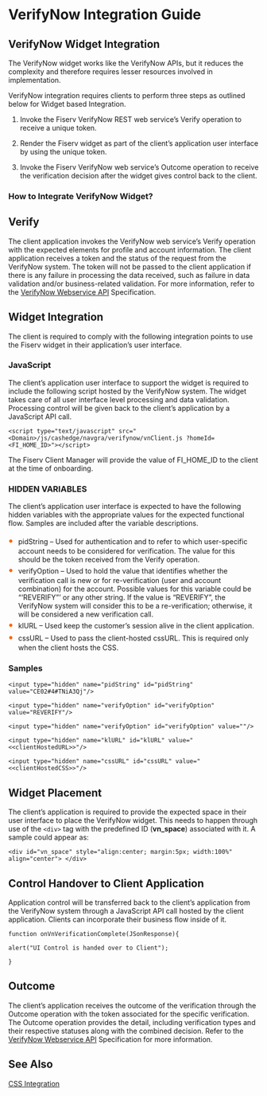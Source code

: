 
# VerifyNow Integration Guide

## VerifyNow Widget Integration

The VerifyNow widget works like the VerifyNow APIs, but it reduces the complexity and therefore requires lesser resources involved in implementation. 

VerifyNow integration requires clients to perform three steps as outlined below for Widget based Integration.

1.	Invoke the Fiserv VerifyNow REST web service’s Verify operation to receive a unique token.

2.	Render the Fiserv widget as part of the client’s application user interface by using the unique token.

3.	Invoke the Fiserv VerifyNow web service’s Outcome operation to receive the verification decision after the widget gives control back to the client.


### How to Integrate VerifyNow Widget?

## Verify
The client application invokes the VerifyNow web service’s Verify operation with the expected elements for profile and account information. The client application receives a token and the status of the request from the VerifyNow system. The token will not be passed to the client application if there is any failure in processing the data received, such as failure in data validation and/or business-related validation. For more information, refer to the [VerifyNow Webservice API](?path=docs/verifynow-webserviceapi.md) Specification.

## Widget Integration
The client is required to comply with the following integration points to use the Fiserv widget in their application’s user interface.

### JavaScript

The client’s application user interface to support the widget is required to include the following script hosted by the VerifyNow system. The widget takes care of all user interface level processing and data validation. Processing control will be given back to the client’s application by a JavaScript API call.

```
<script type="text/javascript" src="<Domain>/js/cashedge/navgra/verifynow/vnClient.js ?homeId=<FI_HOME_ID>"></script>
```

The Fiserv Client Manager will provide the value of FI_HOME_ID to the client at the time of onboarding.

### HIDDEN VARIABLES

The client’s application user interface is expected to have the following hidden variables with the appropriate values for the expected functional flow. Samples are included after the variable descriptions.
<div class="card-body">
<ul>
<li>pidString – Used for authentication and to refer to which user-specific account needs to be considered for verification. The value for this should be the token received from the Verify operation.</li>
<li>verifyOption – Used to hold the value that identifies whether the verification call is new or for re-verification (user and account combination) for the account. Possible values for this variable could be “‘REVERIFY”’ or any other string. If the value is “REVERIFY”, the VerifyNow system will consider this to be a re-verification; otherwise, it will be considered a new verification call.</li>
<li>klURL – Used keep the customer’s session alive in the client application.</li>
<li>cssURL – Used to pass the client-hosted cssURL. This is required only when the client hosts the CSS.</li>
</ul>
</div>

### Samples
```
<input type="hidden" name="pidString" id="pidString" value="CE02#4#TNiA3Qj"/>

<input type="hidden" name="verifyOption" id="verifyOption" value="REVERIFY"/>

<input type="hidden" name="verifyOption" id="verifyOption" value=""/>

<input type="hidden" name="klURL" id="klURL" value="<<clientHostedURL>>"/> 

<input type="hidden" name="cssURL" id="cssURL" value="<<clientHostedCSS>>"/>

```

## Widget Placement

The client’s application is required to provide the expected space in their user interface to place the VerifyNow widget. This needs to happen through use of the `<div>` tag with the predefined ID (<b>vn_space</b>) associated with it. A sample could appear as:

```
<div id="vn_space" style="align:center; margin:5px; width:100%" align="center"> </div>
```

## Control Handover to Client Application

Application control will be transferred back to the client’s application from the VerifyNow system through a JavaScript API call hosted by the client application. Clients can incorporate their business flow inside of it. 
```
function onVnVerificationComplete(JSonResponse){

alert("UI Control is handed over to Client");

}
```
## Outcome

The client’s application receives the outcome of the verification through the Outcome operation with the token associated for the specific verification. The Outcome operation provides the detail, including verification types and their respective statuses along with the combined decision. Refer to the  [VerifyNow Webservice API](?path=docs/verifynow-webserviceapi.md) Specification for more information.

## See Also

[CSS Integration](?path=docs/css-integration.md)



<style>
    .card-body ul {
        list-style: none;
        padding-left: 20px;
    }
    .card-body ul li::before {
        content: "\2022";
        font-size: 1.5em;
        color: #f60;
        display: inline-block;
        width: 1em;
        margin-left: -1em;
    }
</style>



